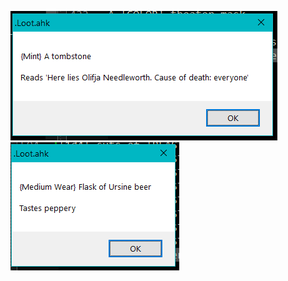 ![DeathByEveryone](https://github.com/abbeyroad7/TOHP-D-Dgen/blob/main/Loot/.Screenshots/DeathbyEveryone.png)
![UrsineBeer](https://github.com/abbeyroad7/TOHP-D-Dgen/blob/main/Loot/.Screenshots/UrsineBeer.png)
